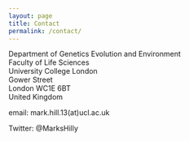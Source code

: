 ```yaml
---
layout: page
title: Contact
permalink: /contact/
---
```


Department of Genetics Evolution and Environment<br>
Faculty of Life Sciences<br>
University College London<br>
Gower Street<br>
London WC1E 6BT<br>
United Kingdom<br>

email: mark.hill.13(at)ucl.ac.uk

Twitter: @MarksHilly
